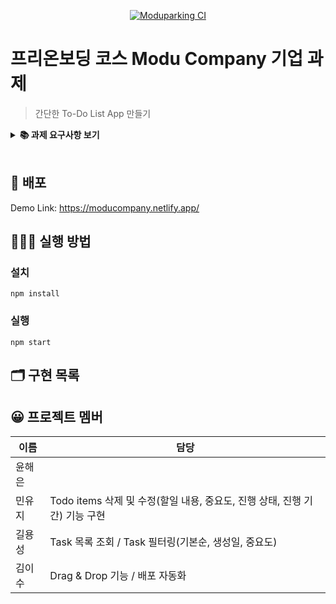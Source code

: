 <p align='middle'>
  <a href="https://www.moduparking.com/">
    <img src="https://user-images.githubusercontent.com/37607373/130537044-219b7b49-edea-453f-adee-2bbd4d879357.png" alt="Moduparking CI">
  </a>
</p>

# 프리온보딩 코스 Modu Company 기업 과제

> 간단한 To-Do List App 만들기

<details>
  <summary>
    <STRONG>📚 과제 요구사항 보기</STRONG>
  </summary>
<div markdown="1">

<h3>공통 가이드</h3>

- `TypeScript` 사용
- 데이터는 로컬의 dummy data 로 자유롭게 구성할 것 (format: `json`)
- UI 라이브러리 사용하지 않을 것을 권장

<h3>과제 A: To-Do List App 만들기 (UI)</h3>

간단한 투두리스트 애플리케이션에 적합한 UI/UX를 구성할 수 있다.

<h4>필수 구현 사항</h4>

- 투두리스트에 적합한 데이터를 구성할 수 있다
- Task 데이터 타입에 필수적으로 들어가야할 필드: id, 할일의 제목, 할일 완료 여부 예시 (변수 명은 자유)

```js
{
	id: 1,
	taskName: '자소서 쓰기',
	isComplete: true
}
```

- 적절한 Header를 만든다.
- 투두리스트에 적합한 기능을 구현하기 위해 **데이터를 조작**할 수 있다.
- 스크롤시 Header가 사라지지 않고 화면 상단에 고정되도록 한다.
- 필수적으로 추가해야할 기능: Task 목록 조회, 새로운 Task 추가, Task 삭제
- 투두리스트에 적절한 애니메이션을 추가할 수 있다.
  - Drag and Drop으로 Task의 순서를 변경한다.
  - 데이터를 변경하지 않고 화면 내에서 Task의 순서만 변경되면 됨

<h4>선택 구현 사항</h4>

- 필수 구현 항목에 덧붙여 필요한 **데이터 속성을 추가하여 정의**할 수 있다
- 최소 요구사항에 덧붙여 구현하고 싶은 기능이 있으면 추가적으로 구현.
- 최소 요구사항에 덧붙여 추가하고 싶은 UI/UX 및 애니매이션을 추가적으로 구현.

<h3>과제 B: To-Do List App만들기 (Data)</h3>

간단한 투두리스트 애플리케이션에 적합한 데이터 구조를 정의하고 조작할 수 있다.

<h4>필수 구현 사항</h4>

- 투두리스트에 적합한 데이터 타입을 구성할 수 있다
- Task 데이터 타입에 필수적으로 들어가야할 필드:

  ```jsx
  const task = {
  	id: 1
  	taskName: '자소서 쓰기',
  	status: status.ONGOING
  	createdAt: '2021-02-03'
  	updatedAt: '2021-07-07'
  }
  ```

  - id
  - 할일의 제목
  - 할일의 상태 (최소 3가지 이상의 상태)

    - 예시 (변수 명은 자유)

      ```jsx
      const status = {
      	FINISHED = '완료',
      	ONGOING = '진행중',
      	NOT_STARTED = '시작안함'
      }
      ```

  - 생성일
  - 업데이트일 (상태변경일)

- 투두리스트에 적합한 기능을 구현하기 위해 데이터를 조작할 수 있다.
- 필수 기능:
  - Task 목록 조회
  - 새로운 Task 추가
  - Task 삭제
- 최소 두가지 이상의 조건으로 Task를 필터링 (ex. 상태, 생성일, 생성자, 중요도)
- Task의 상태 변경 (ex. 진행중 → 완료)

<h4>선택 구현 사항</h4>

- 최소 요구사항에 덧붙여 필요한 데이터 속성을 추가하여 정의할 수 있다
- 최소 요구사항에 덧붙여 구현하고 싶은 기능이 있으면 추가적으로 구현.
- 최소 요구사항에 덧붙여 추가하고 싶은 투두리스트에 적절한 UI/UX를 추가할 수 있다.

</div>
</details>
<br/>

## 🚀 배포

Demo Link: https://moducompany.netlify.app/

## 💁🏻‍♂ 실행 방법

### 설치

`npm install`

### 실행

`npm start`

## 🗂 구현 목록

## 😀 프로젝트 멤버

| 이름   | 담당 |
| ------ | ---- |
| 윤해은 |      |
| 민유지 | Todo items 삭제 및 수정(할일 내용, 중요도, 진행 상태, 진행 기간) 기능 구현   |
| 길용성 | Task 목록 조회 / Task 필터링(기본순, 생성일, 중요도)     |
| 김이수 | Drag & Drop 기능 / 배포 자동화 |

